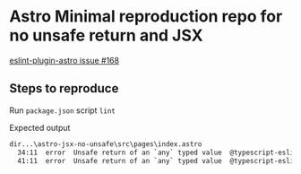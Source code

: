 # Astro Minimal reproduction repo for no unsafe return and JSX

[eslint-plugin-astro issue #168](https://github.com/ota-meshi/eslint-plugin-astro/issues/168#issue-1589581316)

## Steps to reproduce

Run `package.json` script `lint`

Expected output

```bash
dir...\astro-jsx-no-unsafe\src\pages\index.astro
  34:11  error  Unsafe return of an `any` typed value  @typescript-eslint/no-unsafe-return
  41:11  error  Unsafe return of an `any` typed value  @typescript-eslint/no-unsafe-return
```
